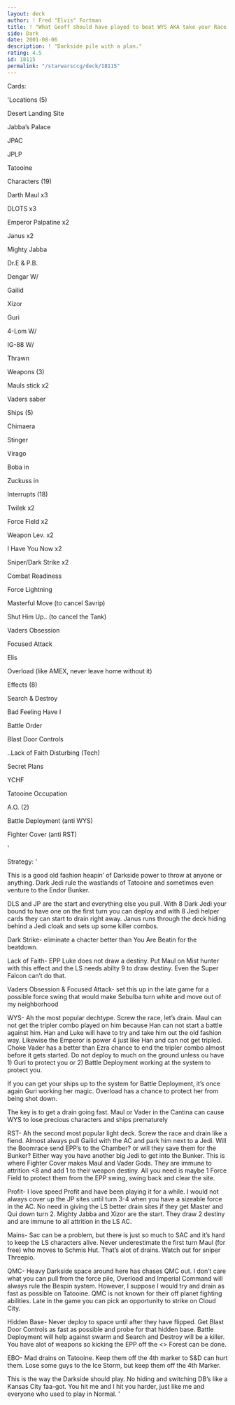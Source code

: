 ```yaml
---
layout: deck
author: ! Fred "Elvis" Fortman
title: ! "What Geoff should have played to beat WYS AKA take your Race and shove it"
side: Dark
date: 2001-08-06
description: ! "Darkside pile with a plan."
rating: 4.5
id: 18115
permalink: "/starwarsccg/deck/18115"
---
```

Cards: 

'Locations (5)

Desert Landing Site

Jabba’s Palace

JPAC

JPLP

Tatooine


Characters (19)

Darth Maul x3

DLOTS x3

Emperor Palpatine x2

Janus x2

Mighty Jabba

Dr.E & P.B.

Dengar W/

Gailid

Xizor

Guri

4-Lom W/

IG-88 W/

Thrawn


Weapons (3)

Mauls stick x2

Vaders saber


Ships (5)

Chimaera

Stinger

Virago

Boba in

Zuckuss in


Interrupts (18)

Twilek x2

Force Field x2

Weapon Lev. x2

I Have You Now x2

Sniper/Dark Strike x2

Combat Readiness

Force Lightning

Masterful Move (to cancel Savrip)

Shut Him Up.. (to cancel the Tank)

Vaders Obsession

Focused Attack

Elis

Overload (like AMEX, never leave home without it)


Effects (8)

Search & Destroy

Bad Feeling Have I

Battle Order

Blast Door Controls

..Lack of Faith Disturbing (Tech)

Secret Plans

YCHF

Tatooine Occupation


A.O. (2)

Battle Deployment (anti WYS)

Fighter Cover (anti RST) 

'

Strategy: '

  This is a good old fashion heapin’ of Darkside power to throw at anyone or anything.  Dark Jedi rule the wastlands of Tatooine and sometimes even venture to the Endor Bunker.


   DLS and JP are the start and everything else you pull.  With 8 Dark Jedi your bound to have one on the first turn you can deploy and with 8 Jedi helper cards they can start to drain right away.  Janus runs through the deck hiding behind a Jedi cloak and sets up some killer combos.


Dark Strike- eliminate a chacter better than You Are Beatin for the beatdown.


Lack of Faith- EPP Luke does not draw a destiny.  Put Maul on Mist hunter with this effect and the LS needs abilty 9 to draw destiny.  Even the Super Falcon can’t do that.


Vaders Obsession & Focused Attack- set this up in the late game for a possible force swing that would make Sebulba turn white and move out of my neighborhood


WYS- Ah the most popular dechtype.  Screw the race, let’s drain.  Maul can not get the tripler combo played on him because Han can not start a battle against him.  Han and Luke will have to try and take him out the old fashion way.  Likewise the Emperor is power 4 just like Han and can not get tripled.  Choke Vader has a better than Ezra chance to end the tripler combo almost before it gets started.  Do not deploy to much on the ground unless ou have 1) Guri to protect you or 2) Battle Deployment working at the system to protect you.


   If you can get your ships up to the system for Battle Deployment, it’s once again Guri working her magic.  Overload has a chance to protect her from being shot down.  


  The key is to get a drain going fast.  Maul or Vader in the Cantina can cause WYS to lose precious characters and ships prematurely


RST- Ah the second most popular light deck.  Screw the race and drain like a fiend.  Almost always pull Gailid with the AC and park him next to a Jedi.  Will the Boomrace send EPP’s to the Chamber? or will they save them for the Bunker?  Either way you have another big Jedi to get into the Bunker.  This is where Fighter Cover makes Maul and Vader Gods.  They are immune to attrition <8 and add 1 to their weapon destiny.  All you need is maybe 1 Force Field to protect them from the EPP swing, swing back and clear the site.  


Profit-  I love speed Profit and have been playing it for a while.  I would not always cover up the JP sites until turn 3-4 when you have a sizeable force in the AC.  No need in giving the LS better drain sites if they get Master and Qui down turn 2.  Mighty Jabba and Xizor are the start.  They draw 2 destiny and are immune to all attrition in the LS AC.  


Mains- Sac can be a problem, but there is just so much to SAC and it’s hard to keep the LS characters alive.  Never underestimate the first turn Maul (for free) who moves to Schmis Hut.  That’s alot of drains.  Watch out for sniper Threepio.


QMC- Heavy Darkside space around here has chases QMC out.  I don’t care what you can pull from the force pile, Overload and Imperial Command will always rule the Bespin system.  However, I suppose I would try and drain as fast as possible on Tatooine.  QMC is not known for their off planet fighting abilities.  Late in the game you can pick an opportunity to strike on Cloud City.


Hidden Base- Never deploy to space until after they have flipped.  Get Blast Door Controls as fast as possible and probe for that hidden base.  Battle Deployment will help against swarm and Search and Destroy will be a killer.  You have alot of weapons so kicking the EPP off the <> Forest can be done.


EBO- Mad drains on Tatooine.  Keep them off the 4th marker to S&D can hurt them.  Lose some guys to the Ice Storm, but keep them off the 4th Marker.



  This is the way the Darkside should play.  No hiding and switching DB’s like a Kansas City faa-got.  You hit me and I hit you harder, just like me and everyone who used to play in Normal. '
